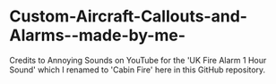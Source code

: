 # Custom-Aircraft-Callouts-and-Alarms--made-by-me-
Credits to Annoying Sounds on YouTube for the 'UK Fire Alarm 1 Hour Sound' which I renamed to 'Cabin Fire' here in this GitHub repository.
